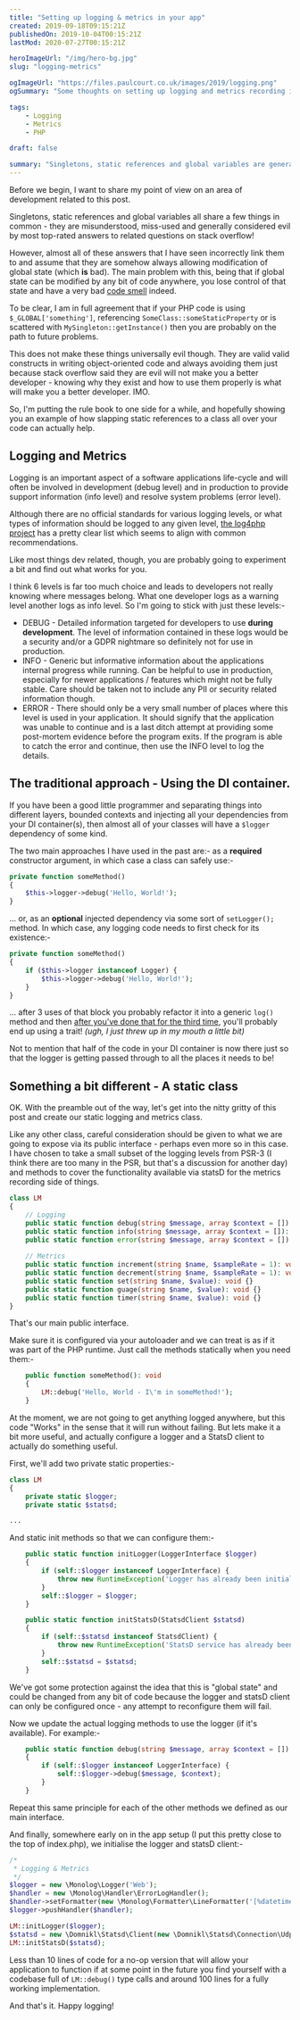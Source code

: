 ```yaml
---
title: "Setting up logging & metrics in your app"
created: 2019-09-18T09:15:21Z
publishedOn: 2019-10-04T00:15:21Z
lastMod: 2020-07-27T00:15:21Z

heroImageUrl: "/img/hero-bg.jpg"
slug: "logging-metrics"

ogImageUrl: "https://files.paulcourt.co.uk/images/2019/logging.png"
ogSummary: "Some thoughts on setting up logging and metrics recording in your applications and throwing the rule-book out the window."

tags: 
    - Logging
    - Metrics
    - PHP

draft: false

summary: "Singletons, static references and global variables are generally considered evil by most top-rated answers to related questions on stack overflow! However, today I'm going to offer some thoughts on using static logging and metrics recording classes in your applications and why it's not all that bad."
---
```


Before we begin, I want to share my point of view on an area of development related to this post.

Singletons, static references and global variables all share a few things in common - they are misunderstood, miss-used and generally considered evil by most top-rated answers to related questions on stack overflow!

However, almost all of these answers that I have seen incorrectly link them to and assume that they are somehow always allowing modification of global state (which **is** bad). The main problem with this, being that if global state can be modified by any bit of code anywhere, you lose control of that state and have a very bad [code smell](https://en.wikipedia.org/wiki/Code_smell) indeed.

To be clear, I am in full agreement that if your PHP code is using `$_GLOBAL['something']`, referencing `SomeClass::someStaticProperty` or is scattered with `MySingleton::getInstance()` then you are probably on the path to future problems. 

This does not make these things universally evil though. They are valid valid constructs in writing object-oriented code and always avoiding them just because stack overflow said they are evil will not make you a better developer - knowing why they exist and how to use them properly is what will make you a better developer. IMO.

So, I'm putting the rule book to one side for a while, and hopefully showing you an example of how slapping static references to a class all over your code can actually help.
 
## Logging and Metrics
Logging is an important aspect of a software applications life-cycle and will often be involved in development (debug level) and in production to provide support information (info level) and resolve system problems (error level).

Although there are no official standards for various logging levels, or what types of information should be logged to any given level, [the log4php project](https://logging.apache.org/log4php/docs/introduction.html) has a pretty clear list which seems to align with common recommendations.

Like most things dev related, though, you are probably going to experiment a bit and find out what works for you. 

I think 6 levels is far too much choice and leads to developers not really knowing where messages belong. What one developer logs as a warning level another logs as info level. So I'm going to stick with just these levels:-

- DEBUG - Detailed information targeted for developers to use **during development**. The level of information contained in these logs would be a security and/or a GDPR nightmare so definitely not for use in production.
- INFO - Generic but informative information about the applications internal progress while running. Can be helpful to use in production, especially for newer applications / features which might not be fully stable. Care should be taken not to include any PII or security related information though. 
- ERROR - There should only be a very small number of places where this level is used in your application. It should signify that the application was unable to continue and is a last ditch attempt at providing some post-mortem evidence before the program exits. If the program is able to catch the error and continue, then use the INFO level to log the details.


## The traditional approach - Using the DI container.

If you have been a good little programmer and separating things into different layers, bounded contexts and injecting all your dependencies from your DI container(s), then almost all of your classes will have a `$logger` dependency of some kind. 

The two main approaches I have used in the past are:- as a **required** constructor argument, in which case a class can safely use:-
```php
private function someMethod()
{
    $this->logger->debug('Hello, World!');
}
```
... or, as an **optional** injected dependency via some sort of `setLogger();` method. In which case, any logging code needs to first check for its existence:-
```php
private function someMethod()
{
    if ($this->logger instanceof Logger) {
        $this->logger->debug('Hello, World!');
    }
}
``` 
... after 3 uses of that block you probably refactor it into a generic `log()` method and then [after you've done that for the third time](https://en.wikipedia.org/wiki/Rule_of_three_(computer_programming)), you'll probably end up using a trait! *(ugh, I just threw up in my mouth a little bit)*

Not to mention that half of the code in your DI container is now there just so that the logger is getting passed through to all the places it needs to be!


## Something a bit different - A static class
OK. With the preamble out of the way, let's get into the nitty gritty of this post and create our static logging and metrics class.

Like any other class, careful consideration should be given to what we are going to expose via its public interface - perhaps even more so in this case. I have chosen to take a small subset of the logging levels from PSR-3 (I think there are too many in the PSR, but that's a discussion for another day) and methods to cover the functionality available via statsD for the metrics recording side of things.

```php
class LM
{
	// Logging
	public static function debug(string $message, array $context = []): void {}
	public static function info(string $message, array $context = []): void {}
	public static function error(string $message, array $context = []): void {}
	
	// Metrics
	public static function increment(string $name, $sampleRate = 1): void {}
	public static function decrement(string $name, $sampleRate = 1): void {}
	public static function set(string $name, $value): void {}
	public static function guage(string $name, $value): void {}
	public static function timer(string $name, $value): void {}
}
```
That's our main public interface. 

Make sure it is configured via your autoloader and we can treat is as if it was part of the PHP runtime. Just call the methods statically when you need them:-

```php
    public function someMethod(): void
    {
        LM::debug('Hello, World - I\'m in someMethod!');
    }
```

At the moment, we are not going to get anything logged anywhere, but this code "Works" in the sense that it will run without failing.  But lets make it a bit more useful, and actually configure a logger and a StatsD client to actually do something useful.

First, we'll add two private static properties:-

```php
class LM
{
	private static $logger;
	private static $statsd;

...
```

And static init methods so that we can configure them:-

```php
	public static function initLogger(LoggerInterface $logger)
	{
		if (self::$logger instanceof LoggerInterface) {
			throw new RuntimeException('Logger has already been initialised!');
		}
		self::$logger = $logger;
	}

	public static function initStatsD(StatsdClient $statsd)
	{
		if (self::$statsd instanceof StatsdClient) {
			throw new RuntimeException('StatsD service has already been initialised!');
		}
		self::$statsd = $statsd;
	}
```
We've got some protection against the idea that this is "global state" and could be changed from any bit of code because the logger and statsD client can only be configured once - any attempt to reconfigure them will fail.

Now we update the actual logging methods to use the logger (if it's available). For example:-

```php
	public static function debug(string $message, array $context = []): void
	{
		if (self::$logger instanceof LoggerInterface) {
			self::$logger->debug($message, $context);
		}
	}
```
Repeat this same principle for each of the other methods we defined as our main interface.

And finally, somewhere early on in the app setup (I put this pretty close to the top of index.php), we initialise the logger and statsD client:-

```php
/*
 * Logging & Metrics
 */
$logger = new \Monolog\Logger('Web');
$handler = new \Monolog\Handler\ErrorLogHandler();
$handler->setFormatter(new \Monolog\Formatter\LineFormatter('[%datetime%] ('.TRACE_ID.') %channel%.%level_name%: %message% %context% %extra%\n'));
$logger->pushHandler($handler);

LM::initLogger($logger);
$statsd = new \Domnikl\Statsd\Client(new \Domnikl\Statsd\Connection\UdpSocket());
LM::initStatsD($statsd);
```

Less than 10 lines of code for a no-op version that will allow your application to function if at some point in the future you find yourself with a codebase full of `LM::debug()`  type calls and around 100 lines for a fully working implementation.

And that's it. Happy logging!